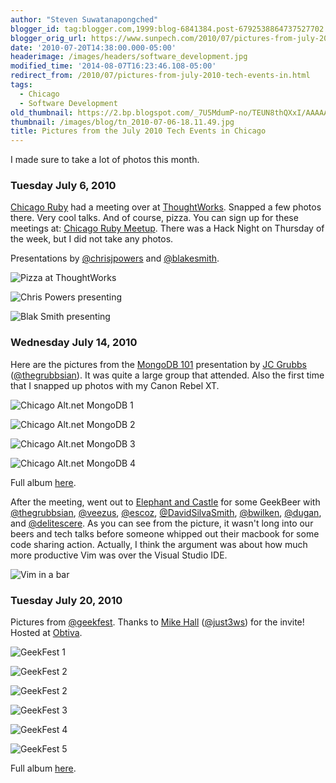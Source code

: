 ```yaml
---
author: "Steven Suwatanapongched"
blogger_id: tag:blogger.com,1999:blog-6841384.post-6792538864737527702
blogger_orig_url: https://www.sunpech.com/2010/07/pictures-from-july-2010-tech-events-in.html
date: '2010-07-20T14:38:00.000-05:00'
headerimage: /images/headers/software_development.jpg
modified_time: '2014-08-07T16:23:46.108-05:00'
redirect_from: /2010/07/pictures-from-july-2010-tech-events-in.html
tags:
  - Chicago
  - Software Development
old_thumbnail: https://2.bp.blogspot.com/_7U5MdumP-no/TEUN8thQXxI/AAAAAAAASVM/sM6lMLptc74/s600/2010-07-06+18.11.49.jpg
thumbnail: /images/blog/tn_2010-07-06-18.11.49.jpg
title: Pictures from the July 2010 Tech Events in Chicago
---
```



I made sure to take a lot of photos this month.

### Tuesday July 6, 2010
[Chicago Ruby](https://chicagoruby.org/) had a meeting over at [ThoughtWorks](]https://www.thoughtworks.com/). Snapped a few photos there.  Very cool talks.  And of course, pizza.  You can sign up for these meetings at: [Chicago Ruby Meetup](https://www.meetup.com/ChicagoRuby).  There was a Hack Night on Thursday of the week, but I did not take any photos.

Presentations by [@chrisjpowers](https://twitter.com/chrisjpowers) and [@blakesmith](https://twitter.com/blakesmith).

![Pizza at ThoughtWorks](/images/blog/2010-07-06-18.11.49.jpg)

![Chris Powers presenting](/images/blog/2010-07-06-18.30.46.jpg)

![Blak Smith presenting](/images/blog/2010-07-06-19.13.17.jpg)

### Wednesday July 14, 2010
Here are the pictures from the [MongoDB 101](https://chicagoalt.net/event/July2010Meeting-MongoDB-101) presentation by [JC Grubbs](https://www.thegrubbsian.com/) ([@thegrubbsian](https://twitter.com/thegrubbsian)).  It was quite a large group that attended.  Also the first time that I snapped up photos with my Canon Rebel XT.

![Chicago Alt.net MongoDB 1](/images/blog/IMG_0574.jpg)

![Chicago Alt.net MongoDB 2](/images/blog/IMG_0575.jpg)

![Chicago Alt.net MongoDB 3](/images/blog/IMG_0579.jpg)

![Chicago Alt.net MongoDB 4](/images/blog/IMG_0584.jpg)

Full album [here](https://photos.app.goo.gl/xSb3t21x5rF8d3ig6).

After the meeting, went out to [Elephant and Castle](https://www.elephantcastle.com/) for some GeekBeer with [@thegrubbsian](https://twitter.com/thegrubbsian), [@veezus](https://twitter.com/veezus), [@escoz](https://twitter.com/escoz), [@DavidSilvaSmith](https://twitter.com/DavidSilvaSmith), [@bwilken](https://twitter.com/bwilken), [@dugan](https://twitter.com/dugan), and [@delitescere](https://twitter.com/delitescere).  As you can see from the picture, it wasn't long into our beers and tech talks before someone whipped out their macbook for some code sharing action.  Actually, I think the argument was about how much more productive Vim was over the Visual Studio IDE.

![Vim in a bar](/images/blog/2010-07-14-21.35.27.jpg)

### Tuesday July 20, 2010

Pictures from [@geekfest](https://www.twitter.com/geekfest).  Thanks to [Mike Hall](https://just3ws.wordpress.com/) ([@just3ws](https://www.twitter.com/just3ws)) for the invite!  Hosted at [Obtiva](https://obtiva.com/).

![GeekFest 1](/images/blog/IMG_0917.jpg)

![GeekFest 2](/images/blog/IMG_0929.jpg)

![GeekFest 2](/images/blog/IMG_0945.jpg)

![GeekFest 3](/images/blog/IMG_0946.jpg)

![GeekFest 4](/images/blog/IMG_0951.jpg)

![GeekFest 5](/images/blog/IMG_0970.jpg)

Full album [here](https://photos.app.goo.gl/on2eddSmVXTa3fSf8).